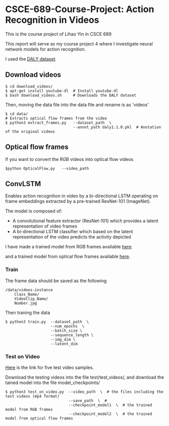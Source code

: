 # CSCE-689-Course-Project: Action Recognition in Videos

This is the course project of Lihao Yin in CSCE 689

This report will serve as my course project 4 where I investigate neural network models for action recognition.

I used the [DALY dataset](http://thoth.inrialpes.fr/daly/index.php ).


## Download videos


```
$ cd download_videos/     
$ apt-get install youtube-dl  # Install youtube-dl
$ bash download_videos.sh     # Downloads the DALY dataset
```

Then, moving the data file into the data file and rename is as 'videos'
```
$ cd data/
# Extracts optical flow frames from the video
$ python3 extract_frames.py   --dataset_path  \
                              --annot_path daly1.1.0.pkl  # Anotation of the original videos
```

## Optical flow frames
If you want to convert the RGB videos into optical flow videos
```
$python OpticalFlow.py   --video_path
```


## ConvLSTM

 Enables action recognition in video by a bi-directional LSTM operating on frame embeddings extracted by a pre-trained ResNet-101 (ImageNet).

The model is composed of:
* A convolutional feature extractor (ResNet-101) which provides a latent representation of video frames
* A bi-directional LSTM classifier which based on the latent representation of the video predicts the activity depicted

I have made a trained model from RGB frames available [here](https://drive.google.com/open?id=1EWprDnL2XCGIhBW8tpx5NC-Y0eHuW5ot).

and  a trained model from optical flow frames available [here](https://drive.google.com/open?id=1TEj2SF22qO0Q4QRcL_2g_CO-hmAKrEc7).

### Train  
The frame data should be saved as the following
```
/data/videos-instance
    Class_Name/
    VideoClip_Name/
    Number.jpg
```
Then traning the data
```
$ python3 train.py  --dataset_path  \ 
                    --num_epochs  \
                    --batch_size \
                    --sequence_length \
                    --img_dim \
                    --latent_dim
```

### Test on Video
[Here](https://drive.google.com/open?id=1TmOUmDIZbuXJPQp9nxIS-KR_pBLZxxrO) is the link for five test video samples.

Download the testing videos into the file test/test_videos/, and download the tained model into the file model_checkpoints/

```
$ python3 test_on_video.py  --video_path  \  # the files including the test videos (mp4 format)
                            --save_path  \  # 
                            --checkpoint_model1  \  # the trained model from RGB frames
                            --checkpoint_model2  \  # the trained model from optical flow frames
```




